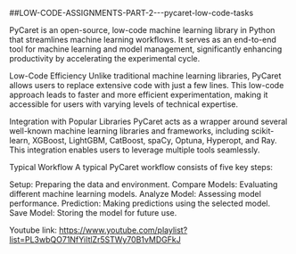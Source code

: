 ##LOW-CODE-ASSIGNMENTS-PART-2---pycaret-low-code-tasks


PyCaret is an open-source, low-code machine learning library in Python that streamlines machine learning workflows. It serves as an end-to-end tool for machine learning and model management, significantly enhancing productivity by accelerating the experimental cycle.

Low-Code Efficiency
Unlike traditional machine learning libraries, PyCaret allows users to replace extensive code with just a few lines. This low-code approach leads to faster and more efficient experimentation, making it accessible for users with varying levels of technical expertise.

Integration with Popular Libraries
PyCaret acts as a wrapper around several well-known machine learning libraries and frameworks, including scikit-learn, XGBoost, LightGBM, CatBoost, spaCy, Optuna, Hyperopt, and Ray. This integration enables users to leverage multiple tools seamlessly.

Typical Workflow
A typical PyCaret workflow consists of five key steps:

Setup: Preparing the data and environment.
Compare Models: Evaluating different machine learning models.
Analyze Model: Assessing model performance.
Prediction: Making predictions using the selected model.
Save Model: Storing the model for future use.


Youtube link: https://www.youtube.com/playlist?list=PL3wbQO71NfYiItlZr5STWy70B1vMDGFkJ
